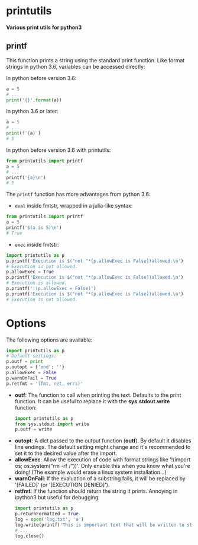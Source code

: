 # printutils
**Various print utils for python3**

## printf
This function prints a string using the standard print function.
Like format strings in python 3.6, variables can be accessed directly:

In python before version 3.6:
```Python
a = 5
# ...
print('{}'.format(a))
```

In python 3.6 or later:
```Python
a = 5
# ...
print(f'{a}')
# 5
```

In python before version 3.6 with printutils:
```Python
from printutils import printf
a = 5
# ...
printf('{a}\n')
# 5
```

The `printf` function has more advantages from python 3.6:
+ `eval` inside fmtstr, wrapped in a julia-like syntax:
```Python
from printutils import printf
a = 5
printf('$(a is 5)\n')
# True
```
+ `exec` inside fmtstr:
```Python
import printutils as p
p.printf('Execution is $("not "*(p.allowExec is False))allowed.\n')
# Execution is not allowed.
p.allowExec = True
p.printf('Execution is $("not "*(p.allowExec is False))allowed.\n')
# Execution is allowed.
p.printf('!(p.allowExec = False)')
p.printf('Execution is $("not "*(p.allowExec is False))allowed.\n')
# Execution is not allowed.
```

# Options
The following options are available:
```Python
import printutils as p
# Default settings:
p.outf = print
p.outopt = {'end': ''}
p.allowExec = False
p.warnOnFail = True
p.retfmt = '(fmt, ret, errs)'

```
+ **outf**:
	The function to call when printing the text. Defaults to the print function. It can be useful to replace
	it with the **sys.stdout.write** function:
	```Python
	import printutils as p
	from sys.stdout import write
	p.outf = write
	```
+ **outopt**:
	A dict passed to the output function (**outf**). By default it disables line endings.
	The default setting might change and it's recommended to set it to the desired value after the import.
+ **allowExec**:
	Allow the execution of code with format strings like '!(import os; os.system("rm -rf /"))'. Only enable
	this when you know what you're doing! (The example would erase a linux system installation...)
+ **warnOnFail**:
	If the evaluation of a substring fails, it will be replaced by '[FAILED]' (or '[EXECUTION DENIED]').
+ **retfmt**:
	If the function should return the string it prints. Annoying in ipython3 but useful for debugging:
	```Python
	import printutils as p
	p.returnFormatted = True
	log = open('log.txt', 'a')
	log.write(printf('This is important text that will be written to stdout and to a log file...\n'))
	# ...
	log.close()
	```
